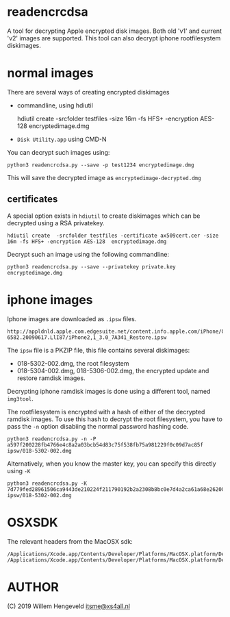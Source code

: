 readencrcdsa
============

A tool for decrypting Apple encrypted disk images.
Both old 'v1' and current 'v2' images are supported.
This tool can also decrypt iphone rootfilesystem diskimages.


normal images
=============

There are several ways of creating encrypted diskimages
 * commandline, using hdiutil
    
    hdiutil create -srcfolder testfiles -size 16m -fs HFS+ -encryption AES-128 encryptedimage.dmg

 * `Disk Utility.app`  using CMD-N

You can decrypt such images using:

    python3 readencrcdsa.py --save -p test1234 encryptedimage.dmg

This will save the decrypted image as `encryptedimage-decrypted.dmg`


certificates
------------

A special option exists in `hdiutil` to create diskimages which can be decrypted using a RSA privatekey.

    hdiutil create  -srcfolder testfiles -certificate ax509cert.cer -size 16m -fs HFS+ -encryption AES-128  encryptedimage.dmg

Decrypt such an image using the following commandline:

    python3 readencrcdsa.py --save --privatekey private.key encryptedimage.dmg


iphone images
=============

Iphone images are downloaded as `.ipsw` files.

    http://appldnld.apple.com.edgesuite.net/content.info.apple.com/iPhone/061-6582.20090617.LlI87/iPhone2,1_3.0_7A341_Restore.ipsw

The `ipsw` file is a PKZIP file, this file contains several diskimages:
 * 018-5302-002.dmg, the root filesystem
 * 018-5304-002.dmg, 018-5306-002.dmg, the encrypted update and restore ramdisk images.

Decrypting iphone ramdisk images is done using a different tool, named `img3tool`.

The rootfilesystem is encrypted with a hash of either of the decrypted ramdisk images. To use this hash to decrypt the 
root filesystem, you have to pass the `-n` option disabiing the normal password hashing code.

    python3 readencrcdsa.py -n -P a597f200228fb4766e4c8a2a03bcb54d83c75f538fb75a981229f0c09d7ac85f ipsw/018-5302-002.dmg

Alternatively, when you know the master key, you can specify this directly using `-K`

    python3 readencrcdsa.py -K 7d779fed28961506ca9443de210224f211790192b2a2308b8bc0e7d4a2ca61a68e26200e ipsw/018-5302-002.dmg


OSXSDK
======

The relevant headers from the MacOSX sdk:

    /Applications/Xcode.app/Contents/Developer/Platforms/MacOSX.platform/Developer/SDKs/MacOSX.sdk/System/Library/Frameworks/Security.framework/Versions/A/Headers/cssmtype.h
    /Applications/Xcode.app/Contents/Developer/Platforms/MacOSX.platform/Developer/SDKs/MacOSX.sdk/System/Library/Frameworks/Security.framework/Versions/A/Headers/cssmapple.h


AUTHOR
======

(C) 2019 Willem Hengeveld <itsme@xs4all.nl>

